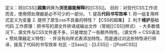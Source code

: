 定义：将[[CSS]]**超集**转换为**浏览器能解释**的[[CSS]]。
目的：对现代CSS工作流而言，使用预处理器是必不可少的一部分。
	1. 提高**代码书写效率**
		1. 将一组复用样式定义为变量
		2. 提供了原生css不具备的特性？【CSS的超集】
	2. 利于**维护**基础代码
工作原理：把书写的源文件转译成输出文件（常规[[CSS]]样式）
	- 大多数情况下，源文件与CSS文件差不多，只是增加了一些额外特性。（源文件 = CSS语法 + 预处理器定义特性）
	- 并没有向样式表添加特性。而是通过对这些特性进行转译，提高了代码的书写效率
社区
	- [[Sass]] 
	- [[LESS]] 
	- [[PostCSS]] 